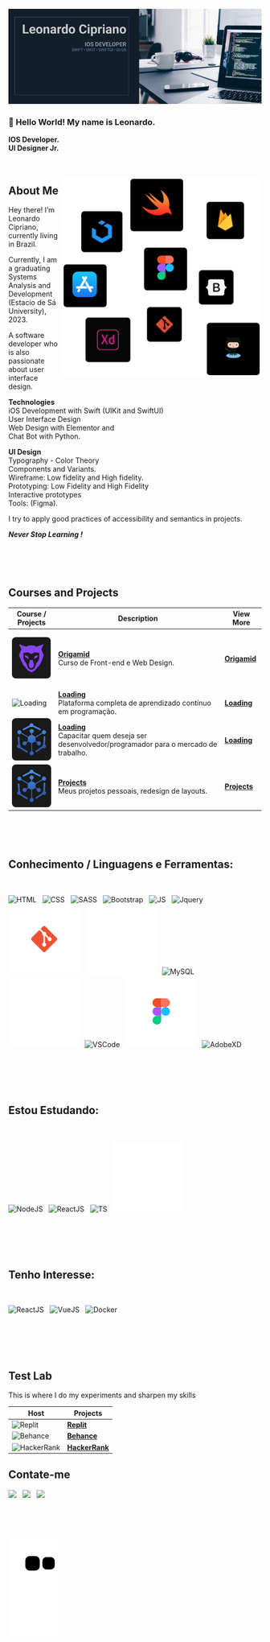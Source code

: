 ![Leonardo Cipriano](./img/banner-02.png)

### 👋 Hello World! My name is Leonardo. 



<b>IOS Developer.</b><br>
<b>UI Designer Jr.</b>
<br><br><br>



<img src="./img/languages-02.svg" min-width="400" max-width="400" width="400" align="right" alt="badges languages">

## <b>About Me</b>

Hey there! I’m Leonardo Cipriano, currently living in Brazil.

Currently, I am a graduating Systems Analysis and Development (Estacio de Sá University), 2023.

A software developer who is also passionate about user interface design.

<b>Technologies</b><br>
iOS Development with Swift (UIKit and SwiftUI)<br>
User Interface Design<br>
Web Design with Elementor and<br>
Chat Bot with Python.<br>

<b>UI Design</b><br>
Typography - Color Theory<br>
Components and Variants.<br>
Wireframe: Low fidelity and High fidelity.<br>
Prototyping: Low Fidelity and High Fidelity<br>
Interactive prototypes<br>
Tools: (Figma).<br>

I try to apply good practices of accessibility and semantics in projects.

<p><b>

  _Never Stop Learning
!_
</p></b>
<br><br><br>


## <b>Courses and Projects
</b>
<table>
  <thead>
    <tr>
      <th>Course / Projects</th>
      <th>Description</th>
      <th>View More</th>
    </tr>
  </thead>

  <tbody>
    <tr>
      <td>

![Origamid](./img/origamid.svg)
      </td>
      <td>
        <b>[Origamid](https://github.com/LeonardoCCipriano/courses/tree/develop/origamid)</b><br>
        Curso de Front-end e Web Design.
      </td>
      <td>
        <b>[Origamid](https://github.com/DiogoRealles/courses/tree/develop/origamid)</b><br>
      </td>
    </tr>
    <tr>
      <td>
![Loading](./img/rocketseat-origim.svg)
      </td>
      <td>
        <b>[Loading](https://github.com/DiogoRealles/courses/tree/develop/rocketseat)</b><br>
        Plataforma completa de aprendizado contínuo em programação.
      </td>
      <td>
        <b>[Loading](https://github.com/DiogoRealles/courses/tree/develop/rocketseat)</b><br>
      </td>
    </tr>
    <tr>
      <td>
![Loading](https://raw.githubusercontent.com/DiogoRealles/diogorealles/develop/img/hdc.svg)
      </td>
      <td>
        <b>[Loading](https://github.com/DiogoRealles/courses/tree/develop/hora-de-codar)</b><br>
        Capacitar quem deseja ser desenvolvedor/programador para o mercado de trabalho.
      </td>
      <td>
        <b>[Loading](https://github.com/DiogoRealles/courses/tree/develop/hora-de-codar)</b><br>
      </td>
    </tr>
    <tr>
      <td>
![Projects](./img/projects.svg)
      </td>
      <td>
        <b>[Projects](https://github.com/DiogoRealles/courses/tree/develop/projects)</b><br>
        Meus projetos pessoais, redesign de layouts.
      </td>
      <td>
        <b>[Projects](https://github.com/DiogoRealles/courses/tree/develop/projects)</b><br>
      </td>
    </tr>
  </tbody>
</table>
<br><br><br>


## <b>Conhecimento / Linguagens e Ferramentas</b>:
<div style="display: inline_block; text-decoration: none; margin-bottom: 30px"><br>

  ![HTML](./img/html.svg) &nbsp;
  ![CSS](./img/css.svg) &nbsp;
  ![SASS](./img/sass.svg) &nbsp;
  ![Bootstrap](./img/bootstrap.svg) &nbsp;
  ![JS](./img/js.svg) &nbsp;
  ![Jquery](./img/jquery.svg) &nbsp;
  ![Git](./img/git.svg) &nbsp;
  ![Github](./img/github.svg) &nbsp;
  ![MySQL](./img/mysql.svg) &nbsp;
  ![Terminal](./img/terminal.svg) &nbsp;
  ![VSCode](./img/vscode.svg) &nbsp;
  ![Figma](./img/figma.svg) &nbsp;
  ![AdobeXD](./img/xd.svg) &nbsp;

</div>
<br><br><br>


## <b>Estou Estudando:</b>
<div style="display: inline_block; text-decoration: none; margin-bottom: 30px"><br>

  ![NodeJS](./img/nodejs.svg) &nbsp;
  ![ReactJS](./img/reactjs.svg) &nbsp;
  ![TS](./img/ts.svg) &nbsp;
  ![Terminal](./img/terminal.svg) &nbsp;

</div>
<br><br><br>


## <b>Tenho Interesse: </b>
<div style="display: inline_block; text-decoration: none; margin-bottom: 30px"><br>

  ![ReactJS](./img/reactjs.svg) &nbsp;
  ![VueJS](./img/vuejs.svg) &nbsp;
  ![Docker](./img/docker.svg) &nbsp;

</div>
<br><br><br>


## <b>Test Lab</b>
<p>This is where I do my experiments and sharpen my skills</p>

|           Host          |                             Projects                         |
|                -              |                              -                               |
| ![Replit](https://img.shields.io/badge/replit-667881?style=for-the-badge&logo=replit&logoColor=white)   | <b>[Replit](https://replit.com/@LeonardoCCipria/)</b>  |
| ![Behance](https://img.shields.io/badge/Behance-0054F7?style=for-the-badge&logo=behance&logoColor=white) | <b>[Behance](https://www.behance.net/leoccipriano/)</b>  |
| ![HackerRank](https://img.shields.io/badge/-Hackerrank-2EC866?style=for-the-badge&logo=HackerRank&logoColor=white) | <b>[HackerRank](https://www.hackerrank.com/leonardoc_cipri1?hr_r=1)</b>



## <b>Contate-me</b>
<div>

 
 <a href="mailto: leonardoccipriano@outlook.com"><img src="https://img.shields.io/badge/Email-leonardoccipriano@outlook.com-lightgrey?style=for-the-badge&logo=Gmail&logoColor=white"></a> &nbsp;
  <a href="https://www.linkedin.com/in/leonardoccipriano//" target="_blank"><img src="https://img.shields.io/badge/Linkedin-leonardoccipriano-blue?style=for-the-badge&logo=Linkedin&logoColor=white"></a> &nbsp;
  <a href="Loading portifolio" target="_blank"><img src="https://img.shields.io/badge/SITE-(linkdosite)-black?style=for-the-badge"></a> &nbsp;

</div>
<br><br><br>

![Snake animation](https://github.com/LeonardoCCipriano/leonardoCCipriano/blob/output/github-contribution-grid-snake.svg)
